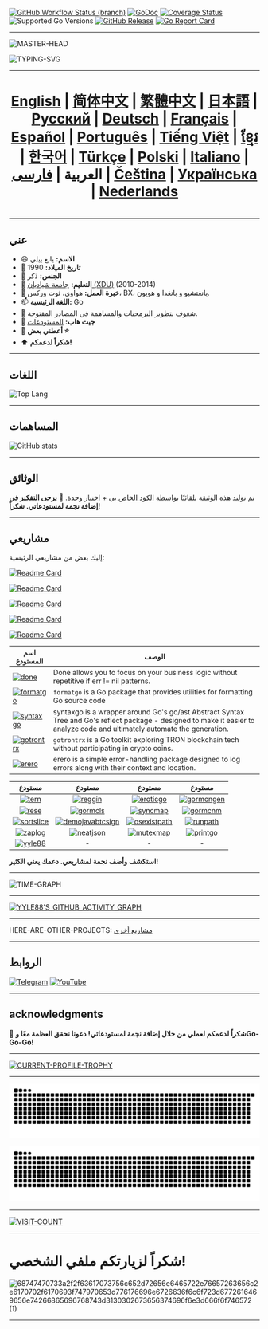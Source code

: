 [![GitHub Workflow Status (branch)](https://img.shields.io/github/actions/workflow/status/yyle88/yyle88/release.yml?branch=main&label=BUILD)](https://github.com/yyle88/yyle88/actions/workflows/release.yml?query=branch%3Amain)
[![GoDoc](https://pkg.go.dev/badge/github.com/yyle88/yyle88)](https://pkg.go.dev/github.com/yyle88/yyle88)
[![Coverage Status](https://img.shields.io/coveralls/github/yyle88/yyle88/master.svg)](https://coveralls.io/github/yyle88/yyle88?branch=main)
![Supported Go Versions](https://img.shields.io/badge/Go-1.22%2C%201.23-lightgrey.svg)
[![GitHub Release](https://img.shields.io/github/release/yyle88/yyle88.svg)](https://github.com/yyle88/yyle88/releases)
[![Go Report Card](https://goreportcard.com/badge/github.com/yyle88/yyle88)](https://goreportcard.com/report/github.com/yyle88/yyle88)

---

![MASTER-HEAD](https://user-images.githubusercontent.com/74038190/213910845-af37a709-8995-40d6-be59-724526e3c3d7.gif)

![TYPING-SVG](https://readme-typing-svg.demolab.com?font=Fira+Code&size=33&pause=1000&color=EBE912&width=999&lines=Hi+there+%F0%9F%91%8B%2C+Welcome+to+my+Page+%F0%9F%91%8B%2C+I'm+yyle88)

---

<!-- 这是一个注释，它不会在渲染时显示出来，这是语言选择的起始位置 -->

<h4 align="center" style="font-size: 2.0em;"><a href="../README.md">English</a> | <a href="../README.zh.md">简体中文</a> | <a href="README.zh-Hant.md">繁體中文</a> | <a href="README.ja.md">日本語</a> | <a href="README.ru.md">Русский</a> | <a href="README.de.md">Deutsch</a> | <a href="README.fr.md">Français</a> | <a href="README.es.md">Español</a> | <a href="README.pt.md">Português</a> | <a href="README.vi.md">Tiếng Việt</a> | <a href="README.kh.md">ខ្មែរ</a> | <a href="README.ko.md">한국어</a> | <a href="README.tr.md">Türkçe</a> | <a href="README.pl.md">Polski</a> | <a href="README.it.md">Italiano</a> | <strong>العربية</strong> | <a href="README.fa.md">فارسی</a> | <a href="README.cs.md">Čeština</a> | <a href="README.uk.md">Українська</a> | <a href="README.nl.md">Nederlands</a></h4>

<!-- 这是一个注释，它不会在渲染时显示出来，这是语言选择的终止位置 -->

---

## عني

- 😄 **الاسم:** يانغ ييلي
- 🔭 **تاريخ الميلاد:** 1990
- 🌱 **الجنس:** ذكر
- 👯 **التعليم:** [جامعة شياديان (XDU)](https://www.xidian.edu.cn/) (2010-2014)
- 💼 **خبرة العمل:** هواوي، ثوت وركس، BX، بانغتشيو و بانغدا و هويون.
- 📫 **اللغة الرئيسية:** Go
- 💬 شغوف بتطوير البرمجيات والمساهمة في المصادر المفتوحة.
- 🔗 **جيت هاب:** [المستودعات](https://github.com/yyle88?tab=repositories&type=public&sort=stargazers)
- 🌟 **أعطني بعض ⭐**
- ⬆️ **شكراً لدعمكم!**

---

## اللغات

![Top Lang](https://github-readme-stats.vercel.app/api/top-langs/?username=yyle88&hide=html&card_width=465)

---

## المساهمات

![GitHub stats](https://github-readme-stats.vercel.app/api?username=yyle88&show_icons=true&theme=radical&show=reviews,prs_merged,prs_merged_percentage&hide=contribs&card_width=465)

---

## الوثائق

تم توليد هذه الوثيقة تلقائيًا بواسطة [الكود الخاص بي](yyle88.go) + [اختبار وحدة](yyle88_test.go). 🌟 **يرجى التفكير في إضافة نجمة لمستودعاتي. شكراً!**

---

## مشاريعي

إليك بعض من مشاريعي الرئيسية:

<!-- 这是一个注释，它不会在渲染时显示出来，这是项目列表的起始位置 -->

[![Readme Card](https://github-readme-stats.vercel.app/api/pin/?username=yyle88&repo=sure&theme=default_repocard&unique=a2bf9b44-d290-47b4-b144-d92e47e232b7)](https://github.com/yyle88/sure)

[![Readme Card](https://github-readme-stats.vercel.app/api/pin/?username=yyle88&repo=gobtcsign&theme=bear&unique=31c25244-b4b5-44e5-a3f1-0d3dc82f7094)](https://github.com/yyle88/gobtcsign)

[![Readme Card](https://github-readme-stats.vercel.app/api/pin/?username=yyle88&repo=osexec&theme=ayu-mirage&unique=43cedbd0-094b-48a7-8483-e38551918058)](https://github.com/yyle88/osexec)

[![Readme Card](https://github-readme-stats.vercel.app/api/pin/?username=yyle88&repo=gormmom&theme=transparent&unique=e680ec81-d55e-4070-aaa6-65669b46fc87)](https://github.com/yyle88/gormmom)

[![Readme Card](https://github-readme-stats.vercel.app/api/pin/?username=yyle88&repo=must&theme=moltack&unique=8f61f209-b216-472f-a7d5-f51c89c3f7e8)](https://github.com/yyle88/must)


| **اسم المستودع** | **الوصف** |
|--------|--------|
| [![done](https://img.shields.io/badge/done-%2395C59D.svg?style=flat&logoColor=white)](https://github.com/yyle88/done) | Done allows you to focus on your business logic without repetitive if err != nil patterns. |
| [![formatgo](https://img.shields.io/badge/formatgo-%23FFD700.svg?style=flat&logoColor=white)](https://github.com/yyle88/formatgo) | `formatgo` is a Go package that provides utilities for formatting Go source code |
| [![syntaxgo](https://img.shields.io/badge/syntaxgo-%23F2D330.svg?style=flat&logoColor=white)](https://github.com/yyle88/syntaxgo) | syntaxgo is a wrapper around Go's go/ast Abstract Syntax Tree and Go's reflect package - designed to make it easier to analyze code and ultimately automate the generation. |
| [![gotrontrx](https://img.shields.io/badge/gotrontrx-%237D5E7F.svg?style=flat&logoColor=white)](https://github.com/yyle88/gotrontrx) | `gotrontrx` is a Go toolkit exploring TRON blockchain tech without participating in crypto coins. |
| [![erero](https://img.shields.io/badge/erero-%2332CD32.svg?style=flat&logoColor=white)](https://github.com/yyle88/erero) | erero is a simple error-handling package designed to log errors along with their context and location. |


| مستودع | مستودع | مستودع | مستودع |
| :--: | :--: | :--: | :--: |
|[![tern](https://img.shields.io/badge/tern-%237D5E7F.svg?style=flat&logoColor=white)](https://github.com/yyle88/tern) | [![reggin](https://img.shields.io/badge/reggin-%238A2BE2.svg?style=flat&logoColor=white)](https://github.com/yyle88/reggin) | [![eroticgo](https://img.shields.io/badge/eroticgo-%2391C4A4.svg?style=flat&logoColor=white)](https://github.com/yyle88/eroticgo) | [![gormcngen](https://img.shields.io/badge/gormcngen-%23F09F3B.svg?style=flat&logoColor=white)](https://github.com/yyle88/gormcngen) | 
|[![rese](https://img.shields.io/badge/rese-%23ADFF2F.svg?style=flat&logoColor=white)](https://github.com/yyle88/rese) | [![gormcls](https://img.shields.io/badge/gormcls-%232E8B57.svg?style=flat&logoColor=white)](https://github.com/yyle88/gormcls) | [![syncmap](https://img.shields.io/badge/syncmap-%23F2D330.svg?style=flat&logoColor=white)](https://github.com/yyle88/syncmap) | [![gormcnm](https://img.shields.io/badge/gormcnm-%23FFD700.svg?style=flat&logoColor=white)](https://github.com/yyle88/gormcnm) | 
|[![sortslice](https://img.shields.io/badge/sortslice-%23DC143C.svg?style=flat&logoColor=white)](https://github.com/yyle88/sortslice) | [![demojavabtcsign](https://img.shields.io/badge/demojavabtcsign-%237D4B91.svg?style=flat&logoColor=white)](https://github.com/yyle88/demojavabtcsign) | [![osexistpath](https://img.shields.io/badge/osexistpath-%23FF4500.svg?style=flat&logoColor=white)](https://github.com/yyle88/osexistpath) | [![runpath](https://img.shields.io/badge/runpath-%23FF1493.svg?style=flat&logoColor=white)](https://github.com/yyle88/runpath) | 
|[![zaplog](https://img.shields.io/badge/zaplog-%2395C59D.svg?style=flat&logoColor=white)](https://github.com/yyle88/zaplog) | [![neatjson](https://img.shields.io/badge/neatjson-%233CB371.svg?style=flat&logoColor=white)](https://github.com/yyle88/neatjson) | [![mutexmap](https://img.shields.io/badge/mutexmap-%23F7931E.svg?style=flat&logoColor=white)](https://github.com/yyle88/mutexmap) | [![printgo](https://img.shields.io/badge/printgo-%2332CD32.svg?style=flat&logoColor=white)](https://github.com/yyle88/printgo) | 
|[![yyle88](https://img.shields.io/badge/yyle88-%2335A8D5.svg?style=flat&logoColor=white)](https://github.com/yyle88/yyle88) | - | - | - | 


<!-- 这是一个注释，它不会在渲染时显示出来，这是项目列表的终止位置 -->

**استكشف وأضف نجمة لمشاريعي. دعمك يعني الكثير!**

---

![TIME-GRAPH](http://github-profile-summary-cards.vercel.app/api/cards/productive-time?username=yyle88&theme=radical&utcOffset=8.00)

---

[![YYLE88'S_GITHUB_ACTIVITY_GRAPH](https://github-readme-activity-graph.vercel.app/graph?username=yyle88)](https://github.com/yyle88)

---

HERE-ARE-OTHER-PROJECTS: [مشاريع أخرى](OTHERS.md)

---

## الروابط

[![Telegram](https://img.shields.io/badge/-Telegram-f5e0dc?style=for-the-badge&logo=telegram&logoColor=27A0D9)](https://t.me/yyle88)
[![YouTube](https://img.shields.io/badge/-YouTube-f2cdcd?style=for-the-badge&logo=YouTube&logoColor=FF0000)](https://www.youtube.com/@%E6%9D%A8%E4%BA%A6%E4%B9%901990/videos)

---

## acknowledgments

🌟 **شكراً لدعمكم لعملي من خلال إضافة نجمة لمستودعاتي! دعونا نحقق العظمة معًا وGo-Go-Go!**

---

[![CURRENT-PROFILE-TROPHY](https://github-profile-trophy.vercel.app/?username=yyle88)](https://github.com/yyle88)

---

![github contribution grid snake animation](https://raw.githubusercontent.com/yyle88/yyle88/snake/github-contribution-grid-snake-dark.svg#gh-dark-mode-only)

![github contribution grid snake animation](https://raw.githubusercontent.com/yyle88/yyle88/snake/github-contribution-grid-snake.svg#gh-light-mode-only)

---

[![VISIT-COUNT](https://visitcount.itsvg.in/api?id=yyle88&label=profile-views&pretty=true)](https://visitcount.itsvg.in)

---

# شكراً لزيارتكم ملفي الشخصي!

![68747470733a2f2f63617073756c652d72656e6465722e76657263656c2e6170702f6170693f747970653d776176696e6726636f6c6f723d6772616469656e74266865696768743d3130302673656374696f6e3d666f6f746572 (1)](https://github.com/user-attachments/assets/e599b0c5-b812-4e11-908a-2bdec8c97c5f)

---
